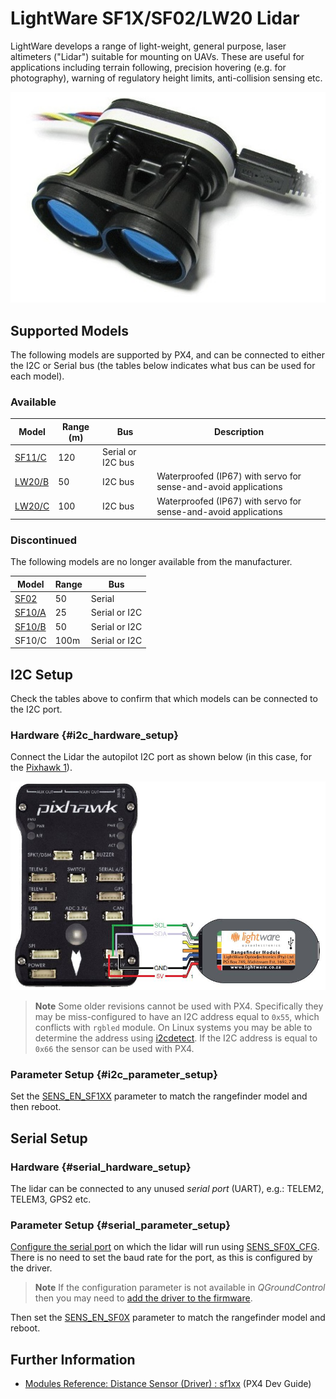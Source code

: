 # LightWare SF1X/SF02/LW20 Lidar

LightWare develops a range of light-weight, general purpose, laser altimeters ("Lidar") suitable for mounting on UAVs.
These are useful for applications including terrain following, precision hovering (e.g. for photography), warning of regulatory height limits, anti-collision sensing etc.

![LightWare SF11/C Lidar](../../assets/hardware/sensors/sf11c_120_m.jpg)

## Supported Models

The following models are supported by PX4, and can be connected to either the I2C or Serial bus (the tables below indicates what bus can be used for each model).

### Available

Model | Range (m) | Bus | Description
--- | --- | --- | ---
[SF11/C](https://lightware.co.za/collections/lidar-rangefinders/products/sf11-c-120-m) | 120 | Serial or I2C bus | 
[LW20/B](http://lightware.co.za/shop2017/drone-altimeters/51-lw20-100-m.html) | 50 | I2C bus | Waterproofed (IP67) with servo for sense-and-avoid applications
[LW20/C](http://lightware.co.za/shop2017/drone-altimeters/51-lw20-100-m.html) | 100 | I2C bus | Waterproofed (IP67) with servo for sense-and-avoid applications

### Discontinued

The following models are no longer available from the manufacturer.

Model | Range | Bus
--- | --- | ---
[SF02](http://lightware.co.za/shop2017/proximity-sensors/1-sf02f.html) | 50 | Serial
[SF10/A](http://lightware.co.za/shop2017/drone-altimeters/26-sf10a-25-m.html) | 25 | Serial or I2C
[SF10/B](http://lightware.co.za/shop2017/drone-altimeters/25-sf10b-50-m.html) | 50 | Serial or I2C
SF10/C | 100m | Serial or I2C


## I2C Setup

Check the tables above to confirm that which models can be connected to the I2C port.

### Hardware {#i2c_hardware_setup}

Connect the Lidar the autopilot I2C port as shown below (in this case, for the [Pixhawk 1](../flight_controller/mro_pixhawk.md)).

![SF1XX LIDAR to I2C connection](../../assets/hardware/sensors/sf1xx_i2c.jpg)

> **Note** Some older revisions cannot be used with PX4. 
  Specifically they may be miss-configured to have an I2C address equal to `0x55`, which conflicts with `rgbled` module. 
> On Linux systems you may be able to determine the address using [i2cdetect](http://manpages.ubuntu.com/manpages/bionic/en/man8/i2cdetect.8.html).
> If the I2C address is equal to `0x66` the sensor can be used with PX4.

### Parameter Setup {#i2c_parameter_setup}

Set the [SENS_EN_SF1XX](../advanced_config/parameter_reference.md#SENS_EN_SF1XX) parameter to match the rangefinder model and then reboot.


## Serial Setup

### Hardware {#serial_hardware_setup}

The lidar can be connected to any unused *serial port* (UART), e.g.: TELEM2, TELEM3, GPS2 etc.

<!-- Would be good to show serial setup! -->

### Parameter Setup {#serial_parameter_setup}

[Configure the serial port](../peripherals/serial_configuration.md) on which the lidar will run using [SENS_SF0X_CFG](../advanced_config/parameter_reference.md#SENS_SF0X_CFG).
There is no need to set the baud rate for the port, as this is configured by the driver.

> **Note** If the configuration parameter is not available in *QGroundControl* then you may need to [add the driver to the firmware](../peripherals/serial_configuration.md#parameter_not_in_firmware).

Then set the [SENS_EN_SF0X](../advanced_config/parameter_reference.md#SENS_EN_SF0X) parameter to match the rangefinder model and reboot.

## Further Information

- [Modules Reference: Distance Sensor (Driver) : sf1xx](https://dev.px4.io/master/en/middleware/modules_driver_distance_sensor.html#sf1xx) (PX4 Dev Guide)
